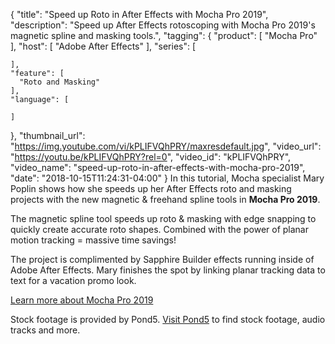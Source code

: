 {
  "title": "Speed up Roto in After Effects with Mocha Pro 2019",
  "description": "Speed up After Effects rotoscoping with Mocha Pro 2019's magnetic spline and masking tools.",
  "tagging": {
    "product": [
      "Mocha Pro"
    ],
    "host": [
      "Adobe After Effects"
    ],
    "series": [

    ],
    "feature": [
      "Roto and Masking"
    ],
    "language": [

    ]
  },
  "thumbnail_url": "https://img.youtube.com/vi/kPLIFVQhPRY/maxresdefault.jpg",
  "video_url": "https://youtu.be/kPLIFVQhPRY?rel=0",
  "video_id": "kPLIFVQhPRY",
  "video_name": "speed-up-roto-in-after-effects-with-mocha-pro-2019",
  "date": "2018-10-15T11:24:31-04:00"
}
In this tutorial, Mocha specialist Mary Poplin shows how she speeds up her After Effects roto and masking projects with the new magnetic & freehand spline tools in **Mocha Pro 2019**.

The magnetic spline tool speeds up roto & masking with edge snapping to quickly create accurate roto shapes. Combined with the power of planar motion tracking = massive time savings! 

The project is complimented by Sapphire Builder effects running inside of Adobe After Effects. Mary finishes the spot by linking planar tracking data to text for a vacation promo look.

[Learn more about Mocha Pro 2019](/products/mocha-pro/ "Learn More")

Stock footage is provided by Pond5. [Visit Pond5](https://www.pond5.com/ "Visit Pond5") to find stock footage, audio tracks and more. 

